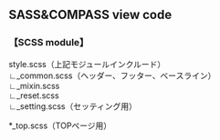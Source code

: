 ## SASS&COMPASS view code

### 【SCSS module】

style.scss（上記モジュールインクルード）  
∟_common.scss（ヘッダー、フッター、ベースライン）  
∟_mixin.scss  
∟_reset.scss  
∟_setting.scss（セッティング用）  


*_top.scss（TOPページ用）
